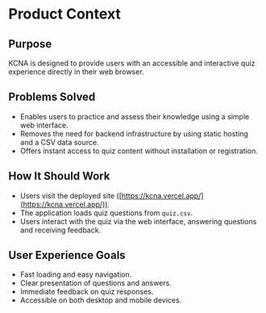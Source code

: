 # Product Context

## Purpose
KCNA is designed to provide users with an accessible and interactive quiz experience directly in their web browser.

## Problems Solved
- Enables users to practice and assess their knowledge using a simple web interface.
- Removes the need for backend infrastructure by using static hosting and a CSV data source.
- Offers instant access to quiz content without installation or registration.

## How It Should Work
- Users visit the deployed site ([https://kcna.vercel.app/](https://kcna.vercel.app/)).
- The application loads quiz questions from `quiz.csv`.
- Users interact with the quiz via the web interface, answering questions and receiving feedback.

## User Experience Goals
- Fast loading and easy navigation.
- Clear presentation of questions and answers.
- Immediate feedback on quiz responses.
- Accessible on both desktop and mobile devices.